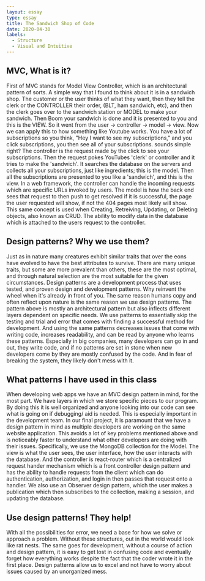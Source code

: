 ```yaml
---
layout: essay
type: essay
title: The Sandwich Shop of Code
date: 2020-04-30
labels:
  - Structure
  - Visual and Intuitive
---
```


## MVC, What is it?

First of MVC stands for Model View Controller, which is an architectural pattern of sorts. A simple way that I found to think about it is in a sandwich shop. The customer or the user thinks of what they want, then they tell the clerk or the CONTROLLER their order, (BLT, ham sandwich, etc), and then the clerk goes over to the sandwich station or MODEL to make your sandwich. Then Boom your sandwich is done and it is presented to you and this is the VIEW. So it went from the user -> controller -> model -> view. Now we can apply this to how something like Youtube works. You have a lot of subscriptions so you think, "Hey I want to see my subscriptions," and you click subscriptions, you then see all of your subscriptions. sounds simple right? The controller is the request made by the click to see your subscriptions. Then the request pokes YouTubes 'clerk' or controller and it tries to make the 'sandwich'. It searches the database on the servers and collects all your subscriptions, just like ingredients; this is the model. Then all the subscriptions are presented to you like a 'sandwich', and this is the view. In a web framework, the controller can handle the incoming requests which are specific URLs invoked by users. The model is how the back end sees that request to then push to get resolved if it is successful, the page the user requested will show, if not the 404 pages most likely will show. This same concept is used when Creating, Retreiving, Updating, or Deleting objects, also known as CRUD. The ability to modify data in the database which is attached to the users request to the controller. 

## Design patterns? Why we use them?

Just as in nature many creatures exhibit similar traits that over the eons have evolved to have the best attributes to survive. There are many unique traits, but some are more prevalent than others, these are the most optimal, and through natural selection are the most suitable for the given circumstances. Design patterns are a development process that uses tested, and proven design and development patterns. Why reinvent the wheel when it's already in front of you. The same reason humans copy and often reflect upon nature is the same reason we use design patterns. The pattern above is mostly an architectural pattern but also inflects different layers dependent on specific needs. We use patterns to essentially skip the testing and trial and error that comes with finding a successful method for development. And using the same patterns decreases issues that come with writing code, increases readability, and can be read by anyone who learns these patterns. Especially in big companies, many developers can go in and out, they write code, and if no patterns are set in stone when new developers come by they are mostly confused by the code. And in fear of breaking the system, they likely don't mess with it. 

## What patterns I have used in this class

When developing web apps we have an MVC design pattern in mind, for the most part. We have layers in which we store specific pieces to our program. By doing this it is well organized and anyone looking into our code can see what is going on if debugging/ aid is needed. This is especially important in the development team. In our final project, it is paramount that we have a design pattern in mind as multiple developers are working on the same website application. This avoids a lot of key problems mentioned above and is noticeably faster to understand what other developers are doing with their issues. Specifically, we use the MongoDB collection for the Model. The view is what the user sees, the user interface, how the user interacts with the database. And the controller is react-router which is a centralized request hander mechanism which is a front controller design pattern and has the ability to handle requests from the client which can do authentication, authorization, and login in then passes that request onto a handler. We also use an Observer design pattern, which the user makes a publication which then subscribes to the collection, making a session, and updating the database.

## Use design patterns! They help!

With all the possibilities for error, we need a base for how we solve or approach a problem. Without these structures, out in the world would look like rat nests. The same goes for development, without a course of action and design pattern, it is easy to get lost in confusing code and eventually forget how everything works despite the fact that the coder wrote it in the first place. Design patterns allow us to excel and not have to worry about issues caused by an unorganized mess.
